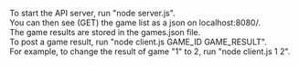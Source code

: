 To start the API server, run "node server.js". <br>
You can then see (GET) the game list as a json on localhost:8080/. <br>
The game results are stored in the games.json file. <br>
To post a game result, run "node client.js GAME_ID GAME_RESULT". <br>
For example, to change the result of game "1" to 2, run "node client.js 1 2". 
